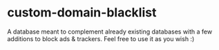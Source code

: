 # custom-domain-blacklist
A database meant to complement already existing databases with a few additions to block ads & trackers. Feel free to use it as you wish :)
